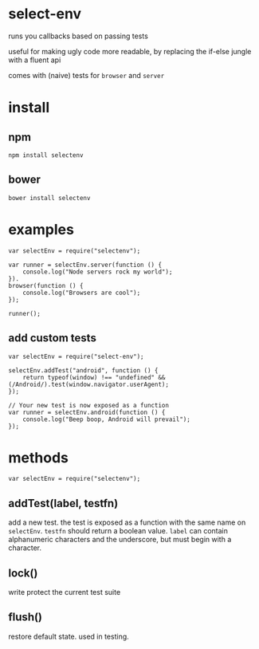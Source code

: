 # select-env

runs you callbacks based on passing tests

useful for making ugly code more readable, by replacing the if-else jungle with a fluent api

comes with (naive) tests for `browser` and `server`

# install

## npm

    npm install selectenv

## bower

    bower install selectenv

# examples

    var selectEnv = require("selectenv");

    var runner = selectEnv.server(function () {
        console.log("Node servers rock my world");
    }).
    browser(function () {
        console.log("Browsers are cool");
    });

    runner();

## add custom tests

    var selectEnv = require("select-env");

    selectEnv.addTest("android", function () {
        return typeof(window) !== "undefined" && (/Android/).test(window.navigator.userAgent);
    });

    // Your new test is now exposed as a function
    var runner = selectEnv.android(function () {
        console.log("Beep boop, Android will prevail");
    });

# methods

    var selectEnv = require("selectenv");

## addTest(label, testfn)

add a new test. the test is exposed as a function with the same name on `selectEnv`. `testfn` should return a boolean value. `label` can contain alphanumeric characters and the underscore, but must begin with a character.

## lock()

write protect the current test suite

## flush()

restore default state. used in testing.
